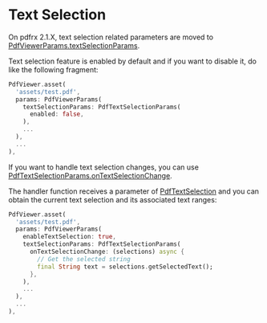 # Text Selection

On pdfrx 2.1.X, text selection related parameters are moved to [PdfViewerParams.textSelectionParams](https://pub.dev/documentation/pdfrx/latest/pdfrx/PdfViewerParams/textSelectionParams.html).

Text selection feature is enabled by default and if you want to disable it, do like the following fragment:

```dart
PdfViewer.asset(
  'assets/test.pdf',
  params: PdfViewerParams(
    textSelectionParams: PdfTextSelectionParams(
      enabled: false,
    ),
    ...
  ),
  ...
),
```

If you want to handle text selection changes, you can use [PdfTextSelectionParams.onTextSelectionChange](https://pub.dev/documentation/pdfrx/latest/pdfrx/PdfTextSelectionParams/onTextSelectionChange.html).

The handler function receives a parameter of [PdfTextSelection](https://pub.dev/documentation/pdfrx/latest/pdfrx/PdfTextSelection-class.html) and you can obtain the current text selection and its associated text ranges:

```dart
PdfViewer.asset(
  'assets/test.pdf',
  params: PdfViewerParams(
    enableTextSelection: true,
    textSelectionParams: PdfTextSelectionParams(
      onTextSelectionChange: (selections) async {
        // Get the selected string
        final String text = selections.getSelectedText();
      },
    ),
    ...
  ),
  ...
),
```

